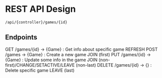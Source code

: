 # REST API Design

`/api/{controller}/games/{id}`

## Endpoints
GET     /games/{id}     -> {Game} : Get info about specific game    REFRESH
POST    /games          -> {Game} : Create a new game               JOIN (first)
PUT     /games/{id}     -> {Game} : Update some info in the game    JOIN (non-first)/CHANGE/SETACTIVE/LEAVE (non-last)
DELETE  /games/{id}     -> {}     : Delete specific game            LEAVE (last)
